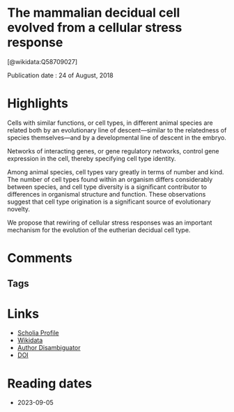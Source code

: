 
The mammalian decidual cell evolved from a cellular stress response
===================================================================
  
  [@wikidata:Q58709027]  
  
Publication date : 24 of August, 2018  

# Highlights
Cells with similar functions, or cell types, in different animal species are related both by an evolutionary line of descent—similar to the relatedness of species themselves—and by a developmental line of descent in the embryo. 

Networks of interacting genes, or gene regulatory networks, control gene expression in the cell, thereby specifying cell type identity.


Among animal species, cell types vary greatly in terms of number and kind. The number of cell types found within an organism differs considerably between species, and cell type diversity is a significant contributor to differences in organismal structure and function. These observations suggest that cell type origination is a significant source of evolutionary novelty.


We propose that rewiring of cellular stress responses was an important mechanism for the evolution of the eutherian decidual cell type.
# Comments

## Tags

# Links
  
 * [Scholia Profile](https://scholia.toolforge.org/work/Q58709027)  
 * [Wikidata](https://www.wikidata.org/wiki/Q58709027)  
 * [Author Disambiguator](https://author-disambiguator.toolforge.org/work_item_oauth.php?id=Q58709027&batch_id=&match=1&author_list_id=&doit=Get+author+links+for+work)  
 * [DOI](https://doi.org/10.1371/JOURNAL.PBIO.2005594)  

# Reading dates
  
 * 2023-09-05
